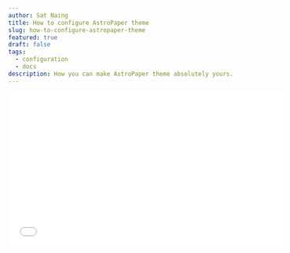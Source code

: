 ```yaml
---
author: Sat Naing
title: How to configure AstroPaper theme
slug: how-to-configure-astropaper-theme
featured: true
draft: false
tags:
  - configuration
  - docs
description: How you can make AstroPaper theme absolutely yours.
---
```

<iframe width="560" height="315" src="[https://www.youtube.com/embed/oZame1Brs9k?si=EZwqX8Et8qFNywah](https://www.youtube.com/embed/oZame1Brs9k?si=EZwqX8Et8qFNywah)" title="YouTube video player" frameborder="0" allow="accelerometer; autoplay; clipboard-write; encrypted-media; gyroscope; picture-in-picture; web-share" referrerpolicy="strict-origin-when-cross-origin" allowfullscreen></iframe>
